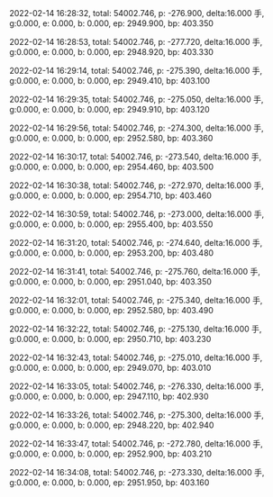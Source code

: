 2022-02-14 16:28:32, total: 54002.746, p: -276.900, delta:16.000 手, g:0.000, e: 0.000, b: 0.000, ep: 2949.900, bp: 403.350

2022-02-14 16:28:53, total: 54002.746, p: -277.720, delta:16.000 手, g:0.000, e: 0.000, b: 0.000, ep: 2948.920, bp: 403.330

2022-02-14 16:29:14, total: 54002.746, p: -275.390, delta:16.000 手, g:0.000, e: 0.000, b: 0.000, ep: 2949.410, bp: 403.100

2022-02-14 16:29:35, total: 54002.746, p: -275.050, delta:16.000 手, g:0.000, e: 0.000, b: 0.000, ep: 2949.910, bp: 403.120

2022-02-14 16:29:56, total: 54002.746, p: -274.300, delta:16.000 手, g:0.000, e: 0.000, b: 0.000, ep: 2952.580, bp: 403.360

2022-02-14 16:30:17, total: 54002.746, p: -273.540, delta:16.000 手, g:0.000, e: 0.000, b: 0.000, ep: 2954.460, bp: 403.500

2022-02-14 16:30:38, total: 54002.746, p: -272.970, delta:16.000 手, g:0.000, e: 0.000, b: 0.000, ep: 2954.710, bp: 403.460

2022-02-14 16:30:59, total: 54002.746, p: -273.000, delta:16.000 手, g:0.000, e: 0.000, b: 0.000, ep: 2955.400, bp: 403.550

2022-02-14 16:31:20, total: 54002.746, p: -274.640, delta:16.000 手, g:0.000, e: 0.000, b: 0.000, ep: 2953.200, bp: 403.480

2022-02-14 16:31:41, total: 54002.746, p: -275.760, delta:16.000 手, g:0.000, e: 0.000, b: 0.000, ep: 2951.040, bp: 403.350

2022-02-14 16:32:01, total: 54002.746, p: -275.340, delta:16.000 手, g:0.000, e: 0.000, b: 0.000, ep: 2952.580, bp: 403.490

2022-02-14 16:32:22, total: 54002.746, p: -275.130, delta:16.000 手, g:0.000, e: 0.000, b: 0.000, ep: 2950.710, bp: 403.230

2022-02-14 16:32:43, total: 54002.746, p: -275.010, delta:16.000 手, g:0.000, e: 0.000, b: 0.000, ep: 2949.070, bp: 403.010

2022-02-14 16:33:05, total: 54002.746, p: -276.330, delta:16.000 手, g:0.000, e: 0.000, b: 0.000, ep: 2947.110, bp: 402.930

2022-02-14 16:33:26, total: 54002.746, p: -275.300, delta:16.000 手, g:0.000, e: 0.000, b: 0.000, ep: 2948.220, bp: 402.940

2022-02-14 16:33:47, total: 54002.746, p: -272.780, delta:16.000 手, g:0.000, e: 0.000, b: 0.000, ep: 2952.900, bp: 403.210

2022-02-14 16:34:08, total: 54002.746, p: -273.330, delta:16.000 手, g:0.000, e: 0.000, b: 0.000, ep: 2951.950, bp: 403.160